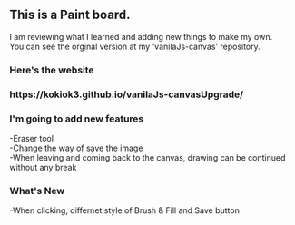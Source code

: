 <h2> This is a Paint board. </h2>
I am reviewing what I learned and adding new things to make my own. <br>
You can see the orginal version at my 'vanilaJs-canvas' repository. <br>

<h3> Here's the website <h3>
<a target= "_blank"> https://kokiok3.github.io/vanilaJs-canvasUpgrade/ </a>
 
<h3> I'm going to add new features </h3>
 -Eraser tool <br>
 -Change the way of save the image <br>
 -When leaving and coming back to the canvas, drawing can be continued without any break <br>
 
 <h3> What's New </h3>
 -When clicking, differnet style of Brush & Fill and Save button <br>
